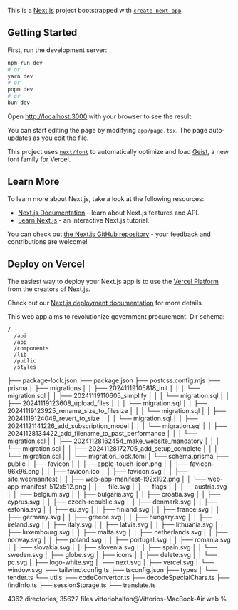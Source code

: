 This is a [Next.js](https://nextjs.org) project bootstrapped with [`create-next-app`](https://nextjs.org/docs/app/api-reference/cli/create-next-app).

## Getting Started

First, run the development server:

```bash
npm run dev
# or
yarn dev
# or
pnpm dev
# or
bun dev
```

Open [http://localhost:3000](http://localhost:3000) with your browser to see the result.

You can start editing the page by modifying `app/page.tsx`. The page auto-updates as you edit the file.

This project uses [`next/font`](https://nextjs.org/docs/app/building-your-application/optimizing/fonts) to automatically optimize and load [Geist](https://vercel.com/font), a new font family for Vercel.

## Learn More

To learn more about Next.js, take a look at the following resources:

- [Next.js Documentation](https://nextjs.org/docs) - learn about Next.js features and API.
- [Learn Next.js](https://nextjs.org/learn) - an interactive Next.js tutorial.

You can check out [the Next.js GitHub repository](https://github.com/vercel/next.js) - your feedback and contributions are welcome!

## Deploy on Vercel

The easiest way to deploy your Next.js app is to use the [Vercel Platform](https://vercel.com/new?utm_medium=default-template&filter=next.js&utm_source=create-next-app&utm_campaign=create-next-app-readme) from the creators of Next.js.

Check out our [Next.js deployment documentation](https://nextjs.org/docs/app/building-your-application/deploying) for more details.

This web app aims to revolutionize government procurement. Dir schema:

```
/
  /api
  /app
  /components
  /lib
  /public
  /styles
```
├── package-lock.json
├── package.json
├── postcss.config.mjs
├── prisma
│   ├── migrations
│   │   ├── 20241119105818_init
│   │   │   └── migration.sql
│   │   ├── 20241119110605_simplify
│   │   │   └── migration.sql
│   │   ├── 20241119123608_upload_files
│   │   │   └── migration.sql
│   │   ├── 20241119123925_rename_size_to_filesize
│   │   │   └── migration.sql
│   │   ├── 20241119124049_revert_to_size
│   │   │   └── migration.sql
│   │   ├── 20241121141226_add_subscription_model
│   │   │   └── migration.sql
│   │   ├── 20241128134422_add_filename_to_past_performance
│   │   │   └── migration.sql
│   │   ├── 20241128162454_make_website_mandatory
│   │   │   └── migration.sql
│   │   ├── 20241128172705_add_setup_complete
│   │   │   └── migration.sql
│   │   └── migration_lock.toml
│   └── schema.prisma
├── public
│   ├── favicon
│   │   ├── apple-touch-icon.png
│   │   ├── favicon-96x96.png
│   │   ├── favicon.ico
│   │   ├── favicon.svg
│   │   ├── site.webmanifest
│   │   ├── web-app-manifest-192x192.png
│   │   └── web-app-manifest-512x512.png
│   ├── file.svg
│   ├── flags
│   │   ├── austria.svg
│   │   ├── belgium.svg
│   │   ├── bulgaria.svg
│   │   ├── croatia.svg
│   │   ├── cyprus.svg
│   │   ├── czech-republic.svg
│   │   ├── denmark.svg
│   │   ├── estonia.svg
│   │   ├── eu.svg
│   │   ├── finland.svg
│   │   ├── france.svg
│   │   ├── germany.svg
│   │   ├── greece.svg
│   │   ├── hungary.svg
│   │   ├── ireland.svg
│   │   ├── italy.svg
│   │   ├── latvia.svg
│   │   ├── lithuania.svg
│   │   ├── luxembourg.svg
│   │   ├── malta.svg
│   │   ├── netherlands.svg
│   │   ├── norway.svg
│   │   ├── poland.svg
│   │   ├── portugal.svg
│   │   ├── romania.svg
│   │   ├── slovakia.svg
│   │   ├── slovenia.svg
│   │   ├── spain.svg
│   │   └── sweden.svg
│   ├── globe.svg
│   ├── icons
│   │   ├── delete.svg
│   │   └── pc.svg
│   ├── logo-white.svg
│   ├── next.svg
│   ├── vercel.svg
│   └── window.svg
├── tailwind.config.ts
├── tsconfig.json
├── types
│   └── tender.ts
└── utils
    ├── codeConvertor.ts
    ├── decodeSpecialChars.ts
    ├── findInfo.ts
    ├── sessionStorage.ts
    └── translate.ts

4362 directories, 35622 files
vittoriohalfon@Vittorios-MacBook-Air web % 